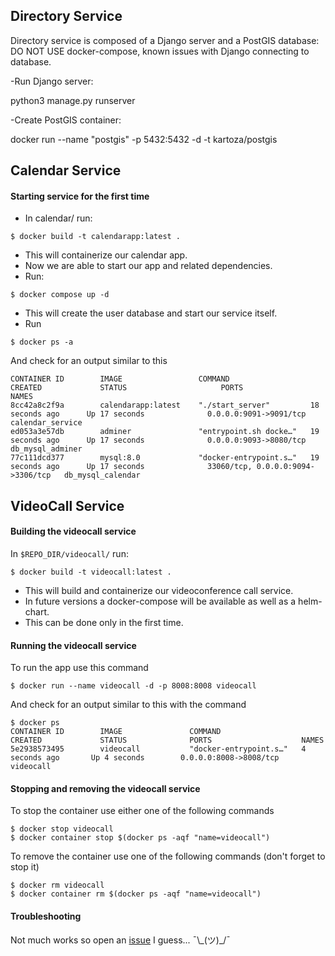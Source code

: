 ## Directory Service
Directory service is composed of a Django server and a PostGIS database:
DO NOT USE docker-compose, known issues with Django connecting to database.

-Run Django server:

  python3 manage.py runserver

-Create PostGIS container:

  docker run --name "postgis" -p 5432:5432 -d -t kartoza/postgis




## Calendar Service

#### Starting service for the first time


- In calendar/ run:



```
$ docker build -t calendarapp:latest .

```

- This will containerize our calendar app.
- Now we are able to start our app and related dependencies.
- Run:


```
$ docker compose up -d

```

 - This will create the user database and start our service itself.
 - Run

```
$ docker ps -a

```

And check for an output similar to this

```
CONTAINER ID        IMAGE                 COMMAND                  CREATED             STATUS                     PORTS                               NAMES
8cc42a8c2f9a        calendarapp:latest    "./start_server"         18 seconds ago      Up 17 seconds              0.0.0.0:9091->9091/tcp              calendar_service
ed053a3e57db        adminer               "entrypoint.sh docke…"   19 seconds ago      Up 17 seconds              0.0.0.0:9093->8080/tcp              db_mysql_adminer
77c111dcd377        mysql:8.0             "docker-entrypoint.s…"   19 seconds ago      Up 17 seconds              33060/tcp, 0.0.0.0:9094->3306/tcp   db_mysql_calendar
```
## VideoCall Service

#### Building the videocall service 

In `$REPO_DIR/videocall/` run:

```
$ docker build -t videocall:latest .
```

- This will build and containerize our videoconference call service.
- In future versions a docker-compose will be available as well as a helm-chart.
- This can be done only in the first time.

#### Running the videocall service

To run the app use this command

```
$ docker run --name videocall -d -p 8008:8008 videocall
```

And check for an output similar to this with the command
```
$ docker ps
CONTAINER ID        IMAGE               COMMAND                  CREATED             STATUS              PORTS                    NAMES
5e2938573495        videocall           "docker-entrypoint.s…"   4 seconds ago       Up 4 seconds        0.0.0.0:8008->8008/tcp   videocall
```
#### Stopping and removing the videocall service

To stop the container use either one of the following commands
```
$ docker stop videocall
$ docker container stop $(docker ps -aqf "name=videocall") 
```

To remove the container use one of the following commands (don't forget to stop it)
```
$ docker rm videocall
$ docker container rm $(docker ps -aqf "name=videocall") 
```

#### Troubleshooting

Not much works so open an [issue](https://github.com/gjmarques/healthconnective/issues/new) I guess... ¯\\\_(ツ)_/¯
